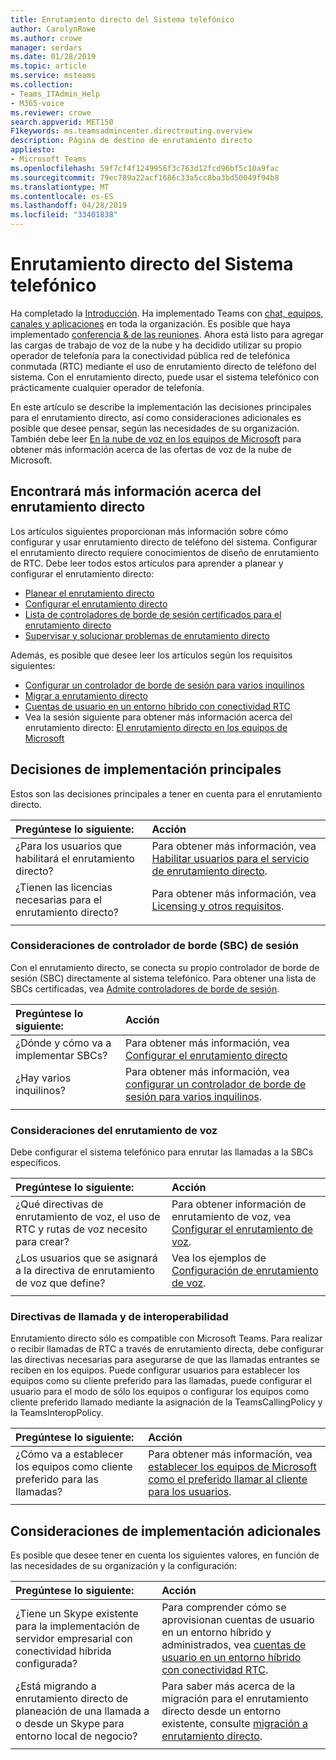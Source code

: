 ```yaml
---
title: Enrutamiento directo del Sistema telefónico
author: CarolynRowe
ms.author: crowe
manager: serdars
ms.date: 01/28/2019
ms.topic: article
ms.service: msteams
ms.collection:
- Teams_ITAdmin_Help
- M365-voice
ms.reviewer: crowe
search.appverid: MET150
F1keywords: ms.teamsadmincenter.directrouting.overview
description: Página de destino de enrutamiento directo
appliesto:
- Microsoft Teams
ms.openlocfilehash: 59f7cf4f1249956f3c763d12fcd96bf5c10a9fac
ms.sourcegitcommit: 79ec789a22acf1686c33a5cc8ba3bd50049f94b8
ms.translationtype: MT
ms.contentlocale: es-ES
ms.lasthandoff: 04/28/2019
ms.locfileid: "33401838"
---
```

# <a name="phone-system-direct-routing"></a>Enrutamiento directo del Sistema telefónico

Ha completado la [Introducción](get-started-with-teams-quick-start.md). Ha implementado Teams con [chat, equipos, canales y aplicaciones](deploy-chat-teams-channels-microsoft-teams-landing-page.md) en toda la organización. Es posible que haya implementado [conferencia & de las reuniones](deploy-meetings-microsoft-teams-landing-page.md). Ahora está listo para agregar las cargas de trabajo de voz de la nube y ha decidido utilizar su propio operador de telefonía para la conectividad pública red de telefónica conmutada (RTC) mediante el uso de enrutamiento directo de teléfono del sistema. Con el enrutamiento directo, puede usar el sistema telefónico con prácticamente cualquier operador de telefonía.

En este artículo se describe la implementación las decisiones principales para el enrutamiento directo, así como consideraciones adicionales es posible que desee pensar, según las necesidades de su organización. También debe leer [En la nube de voz en los equipos de Microsoft](cloud-voice-landing-page.md) para obtener más información acerca de las ofertas de voz de la nube de Microsoft.

## <a name="learn-more-about-direct-routing"></a>Encontrará más información acerca del enrutamiento directo

Los artículos siguientes proporcionan más información sobre cómo configurar y usar enrutamiento directo de teléfono del sistema. Configurar el enrutamiento directo requiere conocimientos de diseño de enrutamiento de RTC. Debe leer todos estos artículos para aprender a planear y configurar el enrutamiento directo:

- [Planear el enrutamiento directo](direct-routing-plan.md) 
- [Configurar el enrutamiento directo](direct-routing-configure.md)
- [Lista de controladores de borde de sesión certificados para el enrutamiento directo](direct-routing-border-controllers.md)
- [Supervisar y solucionar problemas de enrutamiento directo](direct-routing-monitor-and-troubleshoot.md)

Además, es posible que desee leer los artículos según los requisitos siguientes:

-  [Configurar un controlador de borde de sesión para varios inquilinos](direct-routing-sbc-multiple-tenants.md)
-  [Migrar a enrutamiento directo](direct-routing-migrating.md)
-  [Cuentas de usuario en un entorno híbrido con conectividad RTC](direct-routing-user-accounts-in-a-hybrid-environment.md)
- Vea la sesión siguiente para obtener más información acerca del enrutamiento directo: [El enrutamiento directo en los equipos de Microsoft](https://aka.ms/teams-direct-routing)

## <a name="core-deployment-decisions"></a>Decisiones de implementación principales

Estos son las decisiones principales a tener en cuenta para el enrutamiento directo. 

|Pregúntese lo siguiente:|Acción |
| :------------|:-------|
|¿Para los usuarios que habilitará el enrutamiento directo? | Para obtener más información, vea [Habilitar usuarios para el servicio de enrutamiento directo](direct-routing-configure.md#enable-users-for-direct-routing-service). |
¿Tienen las licencias necesarias para el enrutamiento directo? | Para obtener más información, vea [Licensing y otros requisitos](direct-routing-plan.md#licensing-and-other-requirements).
|||

### <a name="session-border-controller-sbc-considerations"></a>Consideraciones de controlador de borde (SBC) de sesión

Con el enrutamiento directo, se conecta su propio controlador de borde de sesión (SBC) directamente al sistema telefónico.  Para obtener una lista de SBCs certificadas, vea [Admite controladores de borde de sesión](direct-routing-border-controllers.md).

|Pregúntese lo siguiente:|Acción |
|:------------|:-------|
| ¿Dónde y cómo va a implementar SBCs? | Para obtener más información, vea [Configurar el enrutamiento directo](direct-routing-configure.md) | 
¿Hay varios inquilinos? | Para obtener más información, vea [configurar un controlador de borde de sesión para varios inquilinos](direct-routing-sbc-multiple-tenants.md).|
|||

### <a name="voice-routing-considerations"></a>Consideraciones del enrutamiento de voz

Debe configurar el sistema telefónico para enrutar las llamadas a la SBCs específicos.

|Pregúntese lo siguiente:|Acción |
|:------------|:-------|
| ¿Qué directivas de enrutamiento de voz, el uso de RTC y rutas de voz necesito para crear? | Para obtener información de enrutamiento de voz, vea [Configurar el enrutamiento de voz](direct-routing-configure.md#configure-voice-routing).
| ¿Los usuarios que se asignará a la directiva de enrutamiento de voz que define? | Vea los ejemplos de [Configuración de enrutamiento de voz](direct-routing-configure.md#configure-voice-routing). |
|||

### <a name="calling-and-interop-policies"></a>Directivas de llamada y de interoperabilidad

Enrutamiento directo sólo es compatible con Microsoft Teams. Para realizar o recibir llamadas de RTC a través de enrutamiento directa, debe configurar las directivas necesarias para asegurarse de que las llamadas entrantes se reciben en los equipos. Puede configurar usuarios para establecer los equipos como su cliente preferido para las llamadas, puede configurar el usuario para el modo de sólo los equipos o configurar los equipos como cliente preferido llamado mediante la asignación de la TeamsCallingPolicy y la TeamsInteropPolicy.

|Pregúntese lo siguiente:|Acción |
|:------------|:-------|
|¿Cómo va a establecer los equipos como cliente preferido para las llamadas? | Para obtener más información, vea [establecer los equipos de Microsoft como el preferido llamar al cliente para los usuarios](direct-routing-configure.md#set-microsoft-teams-as-the-preferred-calling-client-for-users).|
|||

## <a name="additional-deployment-considerations"></a>Consideraciones de implementación adicionales

Es posible que desee tener en cuenta los siguientes valores, en función de las necesidades de su organización y la configuración:

| Pregúntese lo siguiente:| Acción |
| :------------|:-------|
| ¿Tiene un Skype existente para la implementación de servidor empresarial con conectividad híbrida configurada? |  Para comprender cómo se aprovisionan cuentas de usuario en un entorno híbrido y administrados, vea [cuentas de usuario en un entorno híbrido con conectividad RTC](direct-routing-user-accounts-in-a-hybrid-environment.md).| 
| ¿Está migrando a enrutamiento directo de planeación de una llamada a o desde un Skype para entorno local de negocio? | Para saber más acerca de la migración para el enrutamiento directo desde un entorno existente, consulte [migración a enrutamiento directo](direct-routing-migrating.md). |
|||

